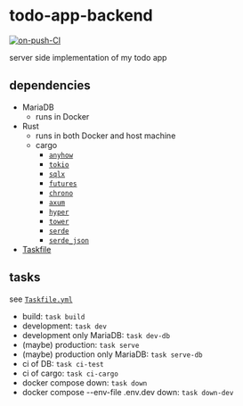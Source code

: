 # todo-app-backend

[![on-push-CI](https://github.com/H1rono/todo-app-backend/actions/workflows/on-push.yml/badge.svg)](https://github.com/H1rono/todo-app-backend/actions/workflows/on-push.yml)

server side implementation of my todo app

## dependencies

- MariaDB
    - runs in Docker
- Rust
    - runs in both Docker and host machine
    - cargo
        - [`anyhow`](https://docs.rs/anyhow/latest/anyhow/)
        - [`tokio`](https://docs.rs/tokio/latest/tokio/)
        - [`sqlx`](https://docs.rs/sqlx/latest/sqlx/)
        - [`futures`](https://docs.rs/futures/latest/futures/)
        - [`chrono`](https://docs.rs/chrono/latest/chrono/)
        - [`axum`](https://docs.rs/axum/latest/axum/)
        - [`hyper`](https://docs.rs/hyper/latest/hyper/)
        - [`tower`](https://docs.rs/tower/latest/tower/)
        - [`serde`](https://docs.rs/serde/latest/serde/)
        - [`serde_json`](https://docs.rs/serde_json/latest/serde_json/)
- [Taskfile](https://taskfile.dev/)

## tasks

see [`Taskfile.yml`](https://github.com/H1rono/todo-app-backend/blob/main/Taskfile.yml)

- build: `task build`
- development: `task dev`
- development only MariaDB: `task dev-db`
- (maybe) production: `task serve`
- (maybe) production only MariaDB: `task serve-db`
- ci of DB: `task ci-test`
- ci of cargo: `task ci-cargo`
- docker compose down: `task down`
- docker compose --env-file .env.dev down: `task down-dev`
